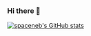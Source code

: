 ### Hi there 👋

[![spaceneb's GitHub stats](https://github-readme-stats.vercel.app/api?username=spaceneb&count_private=true&show_icons=true&bg_color=0,ef08fb,00d4ff&theme=graywhite)](https://github.com/anuraghazra/github-readme-stats)
